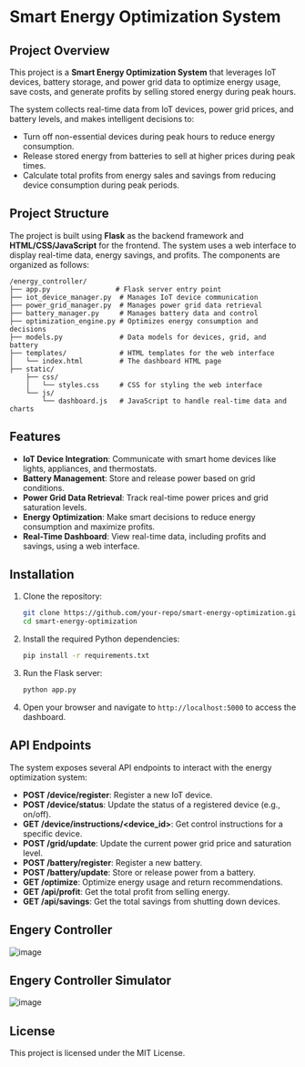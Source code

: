 
# Smart Energy Optimization System

## Project Overview
This project is a **Smart Energy Optimization System** that leverages IoT devices, battery storage, and power grid data to optimize energy usage, save costs, and generate profits by selling stored energy during peak hours.

The system collects real-time data from IoT devices, power grid prices, and battery levels, and makes intelligent decisions to:
- Turn off non-essential devices during peak hours to reduce energy consumption.
- Release stored energy from batteries to sell at higher prices during peak times.
- Calculate total profits from energy sales and savings from reducing device consumption during peak periods.

## Project Structure
The project is built using **Flask** as the backend framework and **HTML/CSS/JavaScript** for the frontend. The system uses a web interface to display real-time data, energy savings, and profits. The components are organized as follows:

```
/energy_controller/
├── app.py                # Flask server entry point
├── iot_device_manager.py  # Manages IoT device communication
├── power_grid_manager.py  # Manages power grid data retrieval
├── battery_manager.py     # Manages battery data and control
├── optimization_engine.py # Optimizes energy consumption and decisions
├── models.py              # Data models for devices, grid, and battery
├── templates/             # HTML templates for the web interface
│   └── index.html         # The dashboard HTML page
├── static/
    ├── css/
    │   └── styles.css     # CSS for styling the web interface
    └── js/
        └── dashboard.js   # JavaScript to handle real-time data and charts
```

## Features
- **IoT Device Integration**: Communicate with smart home devices like lights, appliances, and thermostats.
- **Battery Management**: Store and release power based on grid conditions.
- **Power Grid Data Retrieval**: Track real-time power prices and grid saturation levels.
- **Energy Optimization**: Make smart decisions to reduce energy consumption and maximize profits.
- **Real-Time Dashboard**: View real-time data, including profits and savings, using a web interface.
  
## Installation

1. Clone the repository:
    ```bash
    git clone https://github.com/your-repo/smart-energy-optimization.git
    cd smart-energy-optimization
    ```

2. Install the required Python dependencies:
    ```bash
    pip install -r requirements.txt
    ```

3. Run the Flask server:
    ```bash
    python app.py
    ```

4. Open your browser and navigate to `http://localhost:5000` to access the dashboard.

## API Endpoints
The system exposes several API endpoints to interact with the energy optimization system:

- **POST /device/register**: Register a new IoT device.
- **POST /device/status**: Update the status of a registered device (e.g., on/off).
- **GET /device/instructions/<device_id>**: Get control instructions for a specific device.
- **POST /grid/update**: Update the current power grid price and saturation level.
- **POST /battery/register**: Register a new battery.
- **POST /battery/update**: Store or release power from a battery.
- **GET /optimize**: Optimize energy usage and return recommendations.
- **GET /api/profit**: Get the total profit from selling energy.
- **GET /api/savings**: Get the total savings from shutting down devices.

## Engery Controller
  ![image](https://github.com/user-attachments/assets/0adb5bd6-2679-4220-b068-47d4172713a2)

## Engery Controller Simulator
  ![image](https://github.com/user-attachments/assets/65c412e6-603a-4e55-b356-8e6a56b60e27)


  


## License
This project is licensed under the MIT License.
